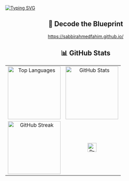[![Typing SVG](https://readme-typing-svg.demolab.com/?lines=The+woods+are+lovely,+dark+and+deep,;But+I+have+promises+to+keep,;And+miles+to+go+before+I+sleep,;And+miles+to+go+before+I+sleep.&center=true&width=540&font=Georgia&duration=3000&pause=2000&repeat=true)](https://git.io/typing-svg)

<div align="center">

## 🧬 Decode the Blueprint
https://sabbirahmedfahim.github.io/

</div>

<div align="center">

## 📊 GitHub Stats

| | |
|:-:|:-:|
| <img src="https://github-readme-stats.vercel.app/api/top-langs?username=sabbirahmedfahim&show_icons=true&locale=en&layout=compact" alt="Top Languages" height="165"> | <img src="https://github-readme-stats.vercel.app/api?username=sabbirahmedfahim&show_icons=true" alt="GitHub Stats" height="165"> |
| <img src="https://streak-stats.demolab.com/?user=sabbirahmedfahim" alt="GitHub Streak" height="165"> | <img src="https://komarev.com/ghpvc/?username=sabbirahmedfahim&label=Profile+Views&color=0e75b6&style=flat" alt="Profile Views" height="28"> |

</div>
